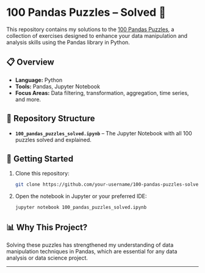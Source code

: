 # 100 Pandas Puzzles – Solved 🐼

This repository contains my solutions to the [100 Pandas Puzzles](https://github.com/ajcr/100-pandas-puzzles), a collection of exercises designed to enhance your data manipulation and analysis skills using the Pandas library in Python.

## 📋 Overview

- **Language:** Python  
- **Tools:** Pandas, Jupyter Notebook  
- **Focus Areas:** Data filtering, transformation, aggregation, time series, and more.

## 📁 Repository Structure

- **`100_pandas_puzzles_solved.ipynb`** – The Jupyter Notebook with all 100 puzzles solved and explained.

## 🚀 Getting Started

1. Clone this repository:
   ```bash
   git clone https://github.com/your-username/100-pandas-puzzles-solved.git
   ```
2. Open the notebook in Jupyter or your preferred IDE:
   ```bash
   jupyter notebook 100_pandas_puzzles_solved.ipynb
   ```

## 📊 Why This Project?

Solving these puzzles has strengthened my understanding of data manipulation techniques in Pandas, which are essential for any data analysis or data science project.

---
